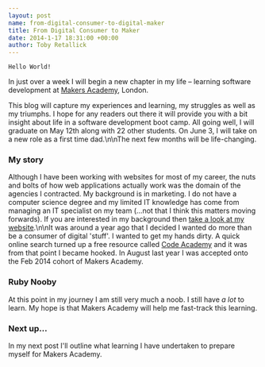 ```yaml
---
layout: post
name: from-digital-consumer-to-digital-maker
title: From Digital Consumer to Maker
date: 2014-1-17 18:31:00 +00:00
author: Toby Retallick
---
```


`Hello World!`

In just over a week I will begin a new chapter in my life – learning software development at [Makers Academy](http://www.makersacademy.com), London.

This blog will capture my experiences and learning, my struggles as well as my triumphs. I hope for any readers out there it will provide you with a bit insight about life in a software development boot camp. All going well, I will graduate on May 12th along with 22 other students. On June 3, I will take on a new role as a first time dad.\n\nThe next few months will be life-changing.

### My story
Although I have been working with websites for most of my career, the nuts and bolts of how web applications actually work was the domain of the agencies I contracted. My background is in marketing. I do not have a computer science degree and my limited IT knowledge has come from managing an IT specialist on my team (...not that I think this matters moving forwards). If you are interested in my background then [take a look at my website](http://http://tobyr.herokuapp.com/).\n\nIt was around a year ago that I decided I wanted do more than be a consumer of digital 'stuff'. I wanted to get my hands dirty. A quick online search turned up a free resource called [Code Academy](http://www.codeacademy.com) and it was from that point I became hooked. In August last year I was accepted onto the Feb 2014 cohort of Makers Academy.

### Ruby Nooby
At this point in my journey I am still very much a noob. I still have *a lot* to learn. My hope is that Makers Academy will help me fast-track this learning. 

### Next up...
In my next post I'll outline what learning I have undertaken to prepare myself for Makers Academy.
